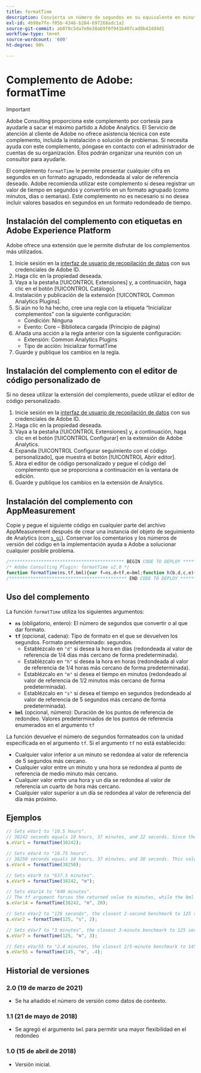 ```yaml
---
title: formatTime
description: Convierta un número de segundos en su equivalente en minutos, horas, etc.
exl-id: 4b98e7fe-f05b-4346-b284-697268adc1a2
source-git-commit: ab078c5da7e0e38ab9f0f941b407cad0b42dd4d1
workflow-type: tm+mt
source-wordcount: '600'
ht-degree: 90%

---
```


# Complemento de Adobe: formatTime

>[!IMPORTANT]
>
>Adobe Consulting proporciona este complemento por cortesía para ayudarle a sacar el máximo partido a Adobe Analytics. El Servicio de atención al cliente de Adobe no ofrece asistencia técnica con este complemento, incluida la instalación o solución de problemas. Si necesita ayuda con este complemento, póngase en contacto con el administrador de cuentas de su organización. Ellos podrán organizar una reunión con un consultor para ayudarle.

El complemento `formatTime` le permite presentar cualquier cifra en segundos en un formato agrupado, redondeada al valor de referencia deseado. Adobe recomienda utilizar este complemento si desea registrar un valor de tiempo en segundos y convertirlo en un formato agrupado (como minutos, días o semanas). Este complemento no es necesario si no desea incluir valores basados en segundos en un formato redondeado de tiempo.

## Instalación del complemento con etiquetas en Adobe Experience Platform

Adobe ofrece una extensión que le permite disfrutar de los complementos más utilizados.

1. Inicie sesión en la [interfaz de usuario de recopilación de datos](https://experience.adobe.com/data-collection) con sus credenciales de Adobe ID.
1. Haga clic en la propiedad deseada.
1. Vaya a la pestaña [!UICONTROL Extensiones] y, a continuación, haga clic en el botón [!UICONTROL Catálogo].
1. Instalación y publicación de la extensión [!UICONTROL Common Analytics Plugins].
1. Si aún no lo ha hecho, cree una regla con la etiqueta “Inicializar complementos” con la siguiente configuración:
   * Condición: Ninguna
   * Evento: Core – Biblioteca cargada (Principio de página)
1. Añada una acción a la regla anterior con la siguiente configuración:
   * Extensión: Common Analytics Plugins
   * Tipo de acción: Inicializar formatTime
1. Guarde y publique los cambios en la regla.

## Instalación del complemento con el editor de código personalizado de 

Si no desea utilizar la extensión del complemento, puede utilizar el editor de código personalizado.

1. Inicie sesión en la [interfaz de usuario de recopilación de datos](https://experience.adobe.com/data-collection) con sus credenciales de Adobe ID.
1. Haga clic en la propiedad deseada.
1. Vaya a la pestaña [!UICONTROL Extensiones] y, a continuación, haga clic en el botón [!UICONTROL Configurar] en la extensión de Adobe Analytics.
1. Expanda [!UICONTROL Configurar seguimiento con el código personalizado], que muestra el botón [!UICONTROL Abrir editor].
1. Abra el editor de código personalizado y pegue el código del complemento que se proporciona a continuación en la ventana de edición.
1. Guarde y publique los cambios en la extensión de Analytics.

## Instalación del complemento con AppMeasurement

Copie y pegue el siguiente código en cualquier parte del archivo AppMeasurement después de crear una instancia del objeto de seguimiento de Analytics (con [`s_gi`](../functions/s-gi.md)). Conservar los comentarios y los números de versión del código en la implementación ayuda a Adobe a solucionar cualquier posible problema.

```js
/******************************************* BEGIN CODE TO DEPLOY *******************************************/
/* Adobe Consulting Plugin: formatTime v2.0 */
function formatTime(ns,tf,bml){var f=ns,d=tf,e=bml;function h(b,d,c,e){if("string"!==typeof d)return!1;if("string"===typeof b)b=b.split(c||",");else if("object"!==typeof b)return!1;c=0;for(a=b.length;c<a;c++)if(1==e&&d===b[c]||d.toLowerCase()===b[c].toLowerCase())return!0;return!1}if(arguments&&"-v"===arguments[0])return{plugin:"formatTime",version:"2.0"};var b=function(){if("undefined"!==typeof window.s_c_il)for(var b=0,c;b<window.s_c_il.length;b++)if(c=window.s_c_il[b],c._c&&"s_c"===c._c)return c}();"undefined"!==typeof b&&(b.contextData.formatTime="2.0");if(!("undefined"===typeof f||isNaN(f)||0>Number(f))){b="";if("string"===typeof d&&"d"===d||("string"!==typeof d||!h("h,m,s",d))&&86400<=f){var c=86400;var g="days";b=isNaN(e)?1:c/(e*c)}else"string"===typeof d&&"h"===d||("string"!==typeof d||!h("m,s",d))&&3600<=f?(c=3600,g="hours",b=isNaN(e)?4:c/(e*c)):"string"===typeof d&&"m"===d||("string"!==typeof d||!h("s",d))&&60<=f?(c=60,g="minutes",b=isNaN(e)?2:c/(e*c)):(c=1,g="seconds",b=isNaN(e)?.2:c/e);b=Math.round(f*b/c)/b+" "+g;0===b.indexOf("1 ")&&(b=b.substring(0,b.length-1));return b}};
/******************************************** END CODE TO DEPLOY ********************************************/
```

## Uso del complemento

La función `formatTime` utiliza los siguientes argumentos:

* **`ns`** (obligatorio, entero): El número de segundos que convertir o al que dar formato.
* **`tf`** (opcional, cadena): Tipo de formato en el que se devuelven los segundos. Formato predeterminado: segundos.
   * Establézcalo en `"d"` si desea la hora en días (redondeada al valor de referencia de 1/4 días más cercano de forma predeterminada).
   * Establézcalo en `"h"` si desea la hora en horas (redondeada al valor de referencia de 1/4 horas más cercano de forma predeterminada).
   * Establézcalo en `"m"` si desea el tiempo en minutos (redondeado al valor de referencia de 1/2 minutos más cercano de forma predeterminada).
   * Establézcalo en `"s"` si desea el tiempo en segundos (redondeado al valor de referencia de 5 segundos más cercano de forma predeterminada).
* **`bml`** (opcional, número): Duración de los puntos de referencia de redondeo. Valores predeterminados de los puntos de referencia enumerados en el argumento `tf`

La función devuelve el número de segundos formateados con la unidad especificada en el argumento `tf`. Si el argumento `tf` no está establecido:

* Cualquier valor inferior a un minuto se redondea al valor de referencia de 5 segundos más cercano.
* Cualquier valor entre un minuto y una hora se redondea al punto de referencia de medio minuto más cercano.
* Cualquier valor entre una hora y un día se redondea al valor de referencia un cuarto de hora más cercano.
* Cualquier valor superior a un día se redondea al valor de referencia del día más próximo.

## Ejemplos

```js
// Sets eVar1 to "10.5 hours".
// 38242 seconds equals 10 hours, 37 minutes, and 22 seconds. Since the tf argument is not set, the value returned is the number of seconds converted to the nearest quarter-hour benchmark.
s.eVar1 = formatTime(38242);

// Sets eVar4 to "10.75 hours".
// 38250 seconds equals 10 hours, 37 minutes, and 30 seconds. This value rounds up to the nearest quarter hour.
s.eVar4 = formatTime(38250);

// Sets eVar9 to "637.5 minutes".
s.eVar9 = formatTime(38242, "m");

// Sets eVar14 to "640 minutes".
// The tf argument forces the returned value to minutes, while the bml argument forces the value to the nearest 20-minute increment.
s.eVar14 = formatTime(38242, "m", 20);

// Sets eVar2 to "126 seconds", the closest 2-second benchmark to 125 seconds.
s.eVar2 = formatTime(125, "s", 2);

// Sets eVar7 to "3 minutes", the closest 3-minute benchmark to 125 seconds.
s.eVar7 = formatTime(125, "m", 3);

// Sets eVar55 to "2.4 minutes, the closest 2/5-minute benchmark to 145 seconds.
s.eVar55 = formatTime(145, "m", .4);
```

## Historial de versiones

### 2.0 (19 de marzo de 2021)

* Se ha añadido el número de versión como datos de contexto.

### 1.1 (21 de mayo de 2018)

* Se agregó el argumento `bml` para permitir una mayor flexibilidad en el redondeo

### 1.0 (15 de abril de 2018)

* Versión inicial.
